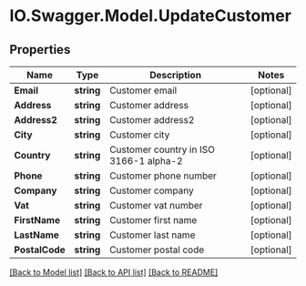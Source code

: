 # IO.Swagger.Model.UpdateCustomer
## Properties

Name | Type | Description | Notes
------------ | ------------- | ------------- | -------------
**Email** | **string** | Customer email | [optional] 
**Address** | **string** | Customer address | [optional] 
**Address2** | **string** | Customer address2 | [optional] 
**City** | **string** | Customer city | [optional] 
**Country** | **string** | Customer country in ISO 3166-1 alpha-2 | [optional] 
**Phone** | **string** | Customer phone number | [optional] 
**Company** | **string** | Customer company | [optional] 
**Vat** | **string** | Customer vat number | [optional] 
**FirstName** | **string** | Customer first name | [optional] 
**LastName** | **string** | Customer last name | [optional] 
**PostalCode** | **string** | Customer postal code | [optional] 

[[Back to Model list]](../README.md#documentation-for-models) [[Back to API list]](../README.md#documentation-for-api-endpoints) [[Back to README]](../README.md)

